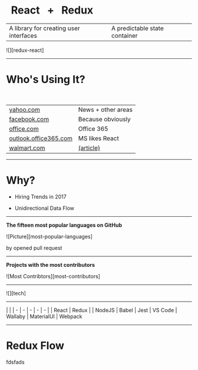 # &nbsp; React &nbsp;&nbsp;+&nbsp;&nbsp; Redux

| | |
| - | - |
| A library for creating user interfaces | A predictable state container

![][redux-react]


---

# Who's Using It?

[yahoo.com]: http://yahoo.com
[facebook.com]: http://facebook.com
[office.com]: http://office.com
[outlook.office365.com]: http://outlook.office365.com
[walmart.com]: http://walmart.com
[walmart-article]: https://www.informationweek.com/devops/programming-languages/walmart-agility-enabled-with-reactjs-nodejs/d/d-id/1328676?

&nbsp;

| | |
| - | -
| [yahoo.com][yahoo.com] | News + other areas
| [facebook.com][facebook.com] | Because obviously
| [office.com][office.com] | Office 365
| [outlook.office365.com][outlook.office365.com] | MS likes React
| [walmart.com][walmart.com] | [(article)][walmart-article]

---

# Why?

<!-- {{ x: step * 1200 * 1 }} -->

- Hiring Trends in 2017


- Unidirectional Data Flow


---

__The fifteen most popular languages on GitHub__

![Picture][most-popular-languages]

by opened pull request

---

__Projects with the most contributors__

![Most Contribtors][most-contributors]

---

![][tech]

-----

| |
| - | - | - | - | - |
| React | Redux | | NodeJS | Babel
| Jest | VS Code | Wallaby | MaterialUI | Webpack

---

# Redux Flow

<div id="diagram"></div>


fdsfads